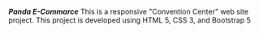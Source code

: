 **_Panda E-Commarce_** This is a responsive "Convention Center" web site project. This project is developed using HTML 5, CSS 3, and Bootstrap 5
